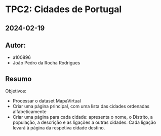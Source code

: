 # TPC2: Cidades de Portugal
## 2024-02-19

## Autor:
- a100896
- João Pedro da Rocha Rodrigues

## Resumo

Objetivos:

- Processar o dataset MapaVirtual
- Criar uma página principal, com uma lista das cidades ordenadas alfabeticamente
- Criar uma página para cada cidade: apresenta o nome, o Distrito, a população, a descrição e as ligações a outras cidades. Cada ligação levará à página da respetiva cidade destino. 

